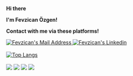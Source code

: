 <b> Hi there <br>
  
I'm Fevzican Özgen!

Contact with me via these platforms!</b>

<a target="_blank" href="mailto:fevzicanozgen@gmail.com"><img alt="Fevzican's Mail Address" src="https://camo.githubusercontent.com/571384769c09e0c66b45e39b5be70f68f552db3e2b2311bc2064f0d4a9f5983b/68747470733a2f2f696d672e736869656c64732e696f2f62616467652f476d61696c2d4431343833363f7374796c653d666f722d7468652d6261646765266c6f676f3d676d61696c266c6f676f436f6c6f723d7768697465" data-canonical-src="https://img.shields.io/badge/Gmail-D14836?style=for-the-badge&amp;logo=gmail&amp;logoColor=white" style="max-width:100%;"><a target="_blank" href="https://www.linkedin.com/in/fevzican-%C3%B6zgen-5a0a82157/"  rel="nofollow">   <img alt="Fevzican's Linkedin" src="https://camo.githubusercontent.com/a80d00f23720d0bc9f55481cfcd77ab79e141606829cf16ec43f8cacc7741e46/68747470733a2f2f696d672e736869656c64732e696f2f62616467652f4c696e6b6564496e2d3030373742353f7374796c653d666f722d7468652d6261646765266c6f676f3d6c696e6b6564696e266c6f676f436f6c6f723d7768697465" data-canonical-src="https://img.shields.io/badge/LinkedIn-0077B5?style=for-the-badge&amp;logo=linkedin&amp;logoColor=white" style="max-width:100%;">
</a>
<br>
<br>
[![Top Langs](https://github-readme-stats.vercel.app/api/top-langs/?username=fevzicanozgen&layout=compact)](https://github.com/fevzicanozgen/github-readme-stats)
<br>
<br>
<a target="_blank" rel="noopener noreferrer" href="https://camo.githubusercontent.com/2ea8d2547bf490247041303459662dcee6a0ff094d32b1e19a9f2049f35e70b2/68747470733a2f2f696d672e736869656c64732e696f2f62616467652f432532332d626c61636b3f7374796c653d666f722d7468652d6261646765266c6f676f3d632d7368617270266c6f676f436f6c6f723d7768697465"><img src="https://camo.githubusercontent.com/2ea8d2547bf490247041303459662dcee6a0ff094d32b1e19a9f2049f35e70b2/68747470733a2f2f696d672e736869656c64732e696f2f62616467652f432532332d626c61636b3f7374796c653d666f722d7468652d6261646765266c6f676f3d632d7368617270266c6f676f436f6c6f723d7768697465" data-canonical-src="https://img.shields.io/badge/C%23-black?style=for-the-badge&amp;logo=c-sharp&amp;logoColor=white" style="max-width:100%;"></a> <a target="_blank" rel="noopener noreferrer" href="https://camo.githubusercontent.com/b3165b6eeb3270499564b95ef8bac70875a8a1ac1355b7e7833661ec05590428/68747470733a2f2f696d672e736869656c64732e696f2f62616467652f2e4e45542d626c61636b3f7374796c653d666f722d7468652d6261646765266c6f676f3d2e6e6574266c6f676f436f6c6f723d7768697465"><img src="https://camo.githubusercontent.com/b3165b6eeb3270499564b95ef8bac70875a8a1ac1355b7e7833661ec05590428/68747470733a2f2f696d672e736869656c64732e696f2f62616467652f2e4e45542d626c61636b3f7374796c653d666f722d7468652d6261646765266c6f676f3d2e6e6574266c6f676f436f6c6f723d7768697465" data-canonical-src="https://img.shields.io/badge/.NET-black?style=for-the-badge&amp;logo=.net&amp;logoColor=white" style="max-width:100%;"></a> <a target="_blank" rel="noopener noreferrer" href="https://camo.githubusercontent.com/6d4b58b835f21664108d8963582724da216d84b35b928957ebad3be8d4f907bd/68747470733a2f2f696d672e736869656c64732e696f2f62616467652f2e4e4554436f72652d626c61636b3f7374796c653d666f722d7468652d6261646765266c6f676f3d2e6e6574266c6f676f436f6c6f723d7768697465"><img src="https://camo.githubusercontent.com/6d4b58b835f21664108d8963582724da216d84b35b928957ebad3be8d4f907bd/68747470733a2f2f696d672e736869656c64732e696f2f62616467652f2e4e4554436f72652d626c61636b3f7374796c653d666f722d7468652d6261646765266c6f676f3d2e6e6574266c6f676f436f6c6f723d7768697465" data-canonical-src="https://img.shields.io/badge/.NETCore-black?style=for-the-badge&amp;logo=.net&amp;logoColor=white" style="max-width:100%;"></a> <a target="_blank" rel="noopener noreferrer" href="https://camo.githubusercontent.com/29dc08b1ae2ff33e4a49b64f7dd46379d7e76ec920a93e4765fce57768557828/68747470733a2f2f696d672e736869656c64732e696f2f62616467652f4d6963726f736f66745f53514c5f5365727665722d626c61636b3f7374796c653d666f722d7468652d6261646765266c6f676f3d6d6963726f736f66742d73716c2d736572766572266c6f676f436f6c6f723d7768697465"><img src="https://camo.githubusercontent.com/29dc08b1ae2ff33e4a49b64f7dd46379d7e76ec920a93e4765fce57768557828/68747470733a2f2f696d672e736869656c64732e696f2f62616467652f4d6963726f736f66745f53514c5f5365727665722d626c61636b3f7374796c653d666f722d7468652d6261646765266c6f676f3d6d6963726f736f66742d73716c2d736572766572266c6f676f436f6c6f723d7768697465" data-canonical-src="https://img.shields.io/badge/Microsoft_SQL_Server-black?style=for-the-badge&amp;logo=microsoft-sql-server&amp;logoColor=white" style="max-width:100%;"></a> 
